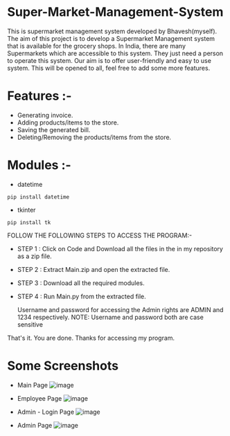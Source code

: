 # Super-Market-Management-System
This is supermarket management system developed by Bhavesh(myself). The aim of this project is to develop a Supermarket Management system that is available for the grocery shops. In India, there are many Supermarkets which are accessible to this system. They just need a person to operate this system. Our aim is to offer user-friendly and easy to use system. This will be opened to all, feel free to add some more features.
  
# Features :-
- Generating invoice.
- Adding products/items to the store.
- Saving the generated bill.
- Deleting/Removing the products/items from the store.
      
# Modules :-
- datetime
```
pip install datetime
```
- tkinter
```
pip install tk
```
      
FOLLOW THE FOLLOWING STEPS TO ACCESS THE PROGRAM:-

- STEP 1 : Click on Code and Download all the files in the in my repository as a zip file.


- STEP 2 : Extract Main.zip and open the extracted file.


- STEP 3 : Download all the required modules.


- STEP 4 : Run Main.py from the extracted file.

    Username and password for accessing the Admin rights are ADMIN and 1234 respectively.
    NOTE: Username and password both are case sensitive
    
That's it. You are done. Thanks for accessing my program.

# Some Screenshots
- Main Page
![image](https://user-images.githubusercontent.com/77270386/140327977-5d2afaf0-38a1-4c5a-be99-48ae317fd5f0.png)

- Employee Page
![image](https://user-images.githubusercontent.com/77270386/140328069-4d7a35a3-0457-42ba-b7e4-1e3f1e1fe915.png)

- Admin - Login Page
![image](https://user-images.githubusercontent.com/77270386/140328314-40553000-30ce-4f50-816b-f151d8001b46.png)

- Admin Page
![image](https://user-images.githubusercontent.com/77270386/140328411-97fae76a-808d-4b13-8085-7cffe322cde3.png)



